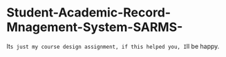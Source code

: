 # Student-Academic-Record-Mnagement-System-SARMS-
It`s just my course design assignment, if this helped you, I`ll be happy.
